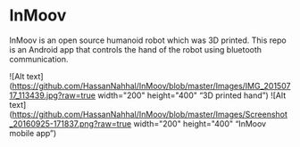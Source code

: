# InMoov

InMoov is an open source humanoid robot which was 3D printed. This repo is an Android app that controls the hand of the robot using bluetooth communication.



![Alt text](https://github.com/HassanNahhal/InMoov/blob/master/Images/IMG_20150717_113439.jpg?raw=true width="200" height="400" “3D printed hand”)
![Alt text](https://github.com/HassanNahhal/InMoov/blob/master/Images/Screenshot_20160925-171837.png?raw=true width="200" height="400" “InMoov mobile app”)


